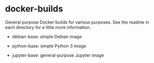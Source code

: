 # docker-builds

General purpose Docker builds for various purposes. See the readme in each directory for a little more information.

- debian-base: simple Debian image

- python-base: simple Python 3 image

- jupyter-base: general-purpose Jupyter image

